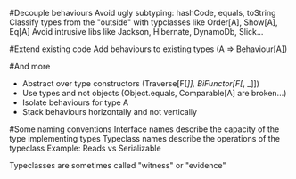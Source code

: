 #Decouple behaviours
Avoid ugly subtyping: hashCode, equals, toString
Classify types from the "outside" with typclasses like Order[A], Show[A], Eq[A]
Avoid intrusive libs like Jackson, Hibernate, DynamoDb, Slick...

#Extend existing code
Add behaviours to existing types (A => Behaviour[A])

#And more
- Abstract over type constructors (Traverse[F[_]], BiFunctor[F[_, _]])
- Use types and not objects (Object.equals, Comparable[A] are broken...)
- Isolate behaviours for type A
- Stack behaviours horizontally and not vertically

#Some naming conventions
Interface names describe the capacity of the type implementing types
Typeclass names describe the operations of the typeclass
Example: Reads vs Serializable

Typeclasses are sometimes called "witness" or "evidence"
